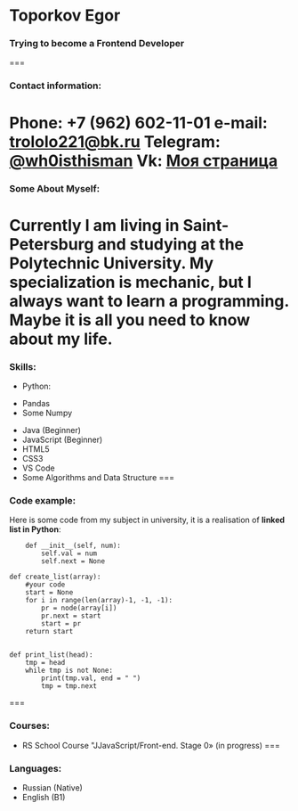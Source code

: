 # Toporkov Egor
### Trying to become a Frontend Developer
===
### Contact information:
__Phone:__ +7 (962) 602-11-01
__e-mail:__ trololo221@bk.ru
__Telegram:__ [@wh0isthisman](@wh0isthisman)
__Vk:__ [Моя страница](https://vk.com/whoisthisman)
===
### Some About Myself:
Currently I am living in Saint-Petersburg and studying at the Polytechnic University. My specialization is mechanic, but I always want to learn a programming. Maybe it is all you need to know about my life.
===
### Skills:
* Python:
+ Pandas
+ Some Numpy
* Java (Beginner)
* JavaScript (Beginner)
* HTML5
* CSS3
* VS Code
* Some Algorithms and Data Structure
===
### Code example:
Here is some code from my subject in university, it is a realisation of __linked list in Python__:
``` class node:
    def __init__(self, num):
        self.val = num
        self.next = None

def create_list(array):
    #your code
    start = None
    for i in range(len(array)-1, -1, -1):
        pr = node(array[i])
        pr.next = start
        start = pr
    return start


def print_list(head):
    tmp = head
    while tmp is not None:
        print(tmp.val, end = " ")
        tmp = tmp.next 
```
===
### Courses: 
* RS School Course "JJavaScript/Front-end. Stage 0» (in progress)
===
### Languages: 
* Russian (Native)
* English (B1)